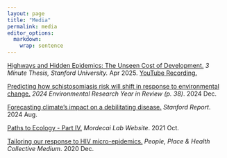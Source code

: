 ```yaml
---
layout: page
title: "Media"
permalink: media
editor_options: 
  markdown: 
    wrap: sentence
---
```

[Highways and Hidden Epidemics: The Unseen Cost of Development.](https://news.stanford.edu/stories/2025/03/finalists-three-minute-thesis-competition) *3 Minute Thesis, Stanford University.* Apr 2025. [YouTube Recording.](https://www.youtube.com/watch?v=SRh4tFxHdBA&t=1155s)

[Predicting how schistosomiasis risk will shift in response to environmental change.](http://bit.ly/Enviro-YIR-2024) *2024 Environmental Research Year in Review (p. 38)*. 2024 Dec.

[Forecasting climate’s impact on a debilitating disease.](https://news.stanford.edu/stories/2024/08/forecasting-climate-s-impact-on-a-debilitating-disease?utm_source=feedotter&utm_medium=email&utm_campaign=int-08-04-2024&utm_content=httpsnewsstanfordedustories202408forecastingclimatesimpactonadebilitatingdisease&mkt_tok=NjYwLVRKQy05ODQAAAGUwZqDM9rarCB0KUhVWIDBars5fHo02K_eLNYLsD9HxtbOtFoxIi2h9BllczVwNHDMEQ3SbdL0E6iYkwneASSODykARTtfEIHn8COWBYA) *Stanford Report*. 2024 Aug.

[Paths to Ecology - Part IV.](https://www.mordecailab.com/blog/2021/10/22/paths-to-ecology-part-iv) *Mordecai Lab Website*.  2021 Oct.

[Tailoring our response to HIV micro-epidemics.](https://medium.com/pphc/tailoring-our-response-to-hiv-micro-epidemics-226365da1c0b) *People, Place & Health Collective Medium*. 2020 Dec.
